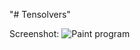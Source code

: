 "# Tensolvers"

Screenshot:
![Paint program](https://github.com/tag23/Tensolvers/blob/master/presintation.png "Screenshot paint_datas :)")

